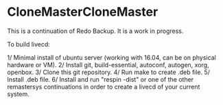 # CloneMasterCloneMaster
This is a continuation of Redo Backup. It is a work in progress.

To build livecd:

1/ Minimal install of ubuntu server (working with 16.04, can be on physical hardware or VM). 
2/ Install git, build-essential, autoconf, autogen, xorg, openbox. 
3/ Clone this git repository. 
4/ Run make to create .deb file. 
5/ Install .deb file. 
6/ Install and run "respin -dist" or one of the other remastersys continuations in order to create a livecd of your current system.
